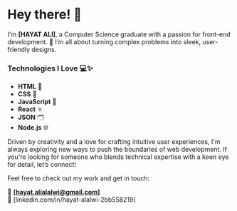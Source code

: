 # Hey there! 👋

I'm **[HAYAT ALI]**, a Computer Science graduate with a passion for front-end development. 🌟 I’m all about turning complex problems into sleek, user-friendly designs.

### Technologies I Love 💻✨

- **HTML** 📜
- **CSS** 🎨
- **JavaScript** 🚀
- **React** ⚛️
- **JSON** 🗂️
- **Node.js** 🌐

Driven by creativity and a love for crafting intuitive user experiences, I'm always exploring new ways to push the boundaries of web development. If you're looking for someone who blends technical expertise with a keen eye for detail, let’s connect!

Feel free to check out my work and get in touch:

📧 **[hayat.alialalwi@gmail.com]**  
🔗 [linkedin.com/in/hayat-alalwi-2bb558219]
